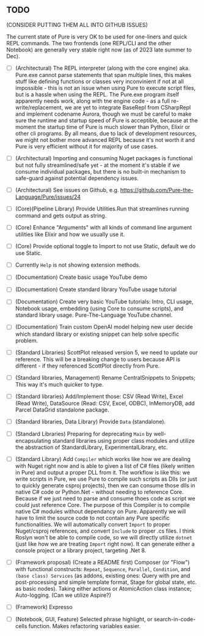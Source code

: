 ## TODO

(CONSIDER PUTTING THEM ALL INTO GITHUB ISSUES)

The current state of Pure is very OK to be used for one-liners and quick REPL commands. The two frontends (one REPL/CLI and the other Notebook) are generally very stable right now (as of 2023 late summer to Dec).

- [ ] (Architectural) The REPL interpreter (along with the core engine) aka. Pure.exe cannot parse statements that span multiple lines, this makes stuff like defining functions or classes very inconvinient if not at all impossible - this is not an issue when using Pure to execute script files, but is a hassle when using the REPL. The Pure.exe program itself apparently needs work, along with tne engine code - as a full re-write/replacement, we are yet to integrate BaseRepl from CSharpRepl and implement codename Aurora, though we must be careful to make sure the runtime and startup speed of Pure is acceptible, because at the moment the startup time of Pure is much slower than Python, Elixir or other cli programs. By all means, due to lack of development resources, we might not bother more advanced REPL because it's not worth it and Pure is very efficient without it for majority of use cases.
- [ ] (Architectural) Importing and consuming Nuget packages is functional but not fully streamlined/safe yet - at the moment it's stable if we consume individual packages, but there is no built-in mechanism to safe-guard against potential dependency issues.
- [ ] (Architectural) See issues on Github, e.g. https://github.com/Pure-the-Language/Pure/issues/24

- [ ] (Core)(Pipeline Library) Provide Utilities.Run that streamlines running command and gets output as string.
- [ ] (Core) Enhance "Arguments" with all kinds of command line argument utilities like Elixir and how we usually use it.
- [ ] (Core) Provide optional toggle to Import to not use Static, default we do use Static.
- [ ] Currently `Help` is not showing extension methods.

- [ ] (Documentation) Create basic usage YouTube demo
- [ ] (Documentation) Create standard library YouTube usage tutorial
- [ ] (Documentation) Create very basic YouTube tutorials: Intro, CLI usage, Notebook usage, embedding (using Core to consume scripts), and standard library usage. Pure-The-Language YouTube channel.
- [ ] (Documentation) Train custom OpenAI model helping new user decide which standard library or existing snippet can help solve specific problem.

- [ ] (Standard Libraries) ScottPlot released version 5, we need to update our reference. This will be a breaking change to users because API is different - if they referenced ScottPlot directly from Pure.
- [ ] (Standard libraries, Management) Rename CentralSnippets to Snippets; This way it's much quicker to type.
- [ ] (Standard libraries) Add/Implement those: CSV (Read Write), Excel (Read Write), DataSource (Read: CSV, Excel, ODBC), InMemoryDB, add Parcel DataGrid standalone package.
- [ ] (Standard libraries, Data Library) Provide `Data` (standalone).
- [ ] (Standard Libraries) Preparing for deprecating `Main` by well-encapsulating standard libraries using proper class modules and utilize the abstraction of StandardLibrary, ExperimentalLibrary, etc.
- [ ] (Standard Library) Add `Compiler` which works like how we are dealing with Nuget right now and is able to given a list of C# files (likely written in Pure) and output a proper DLL from it. The workflow is like this: we write scripts in Pure, we use Pure to compile such scripts as Dlls (or just to quickly generate csproj projects), then we can consume those dlls in native C# code or Python.Net - without needing to reference Core. Because if we just need to parse and consume thoes code as script we could just reference Core. The purpose of this Compiler is to compile native C# modules without dependancy on Pure. Apparently we will have to limit the source code to not contain any Pure specific functionalities. We will automatically convert `Import` to proper Nuget/csproj references, and convert `Include` to proper .cs files. I think Roslyn won't be able to compile code, so we will directly utilize `dotnet` (just like how we are treating `Import` right now). It can generate either a console project or a library project, targeting .Net 8.

- [ ] (Framework proposal) (Create a README first) Composer (or "Flow") with functional constructs: `Repeat`, `Sequence`, `Parallel`, `Condition`, and `(base class) Services` (as addons, existing ones: Query with pre and post-processing and simple template format, Stage for global state, etc. as basic nodes). Taking either actions or AtomicAction class instance; Auto-logging. (Can we utilize Aspire?)
- [ ] (Framework) Expresso

- [ ] (Notebook, GUI, Feature) Selected phrase highlight, or search-in-code-cells function. Makes refactoring variables easier.